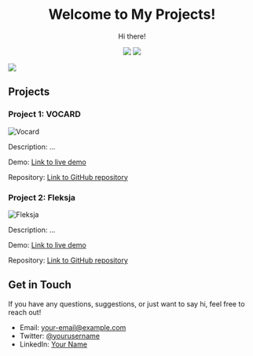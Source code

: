 <!-- Add a catchy title -->
<h1 align="center">Welcome to My Projects!</h1>

<!-- Add a brief introduction or bio -->
<p align="center">
  Hi there! 
</p>

<!-- Add some badges or shields -->
<p align="center">
<p align="center">
  <img src="https://img.shields.io/badge/Language-Python-blue">
  <img src="https://img.shields.io/badge/Language-JavaScript-yellow">
  
</p>  <img src="https://img.shields.io/github/followers/MaiaPiko?label=Follow">
</p>

<!-- Add a section for your projects -->
## Projects

### Project 1: VOCARD
![Vocard](/images/project1.png)

Description: ...

Demo: [Link to live demo](https://www.example.com)

Repository: [Link to GitHub repository](https://github.com/your-username/project1)

### Project 2: Fleksja
![Fleksja](/images/project2.png)

Description: ...

Demo: [Link to live demo](https://www.example.com)

Repository: [Link to GitHub repository](https://github.com/your-username/project2)

<!-- Add a section for your contact information or social media links -->
## Get in Touch

If you have any questions, suggestions, or just want to say hi, feel free to reach out!

- Email: [your-email@example.com](mailto:your-email@example.com)
- Twitter: [@yourusername](https://twitter.com/yourusername)
- LinkedIn: [Your Name](https://www.linkedin.com/in/yourname)

<!-- Add a footer or acknowledgments section if desired -->


